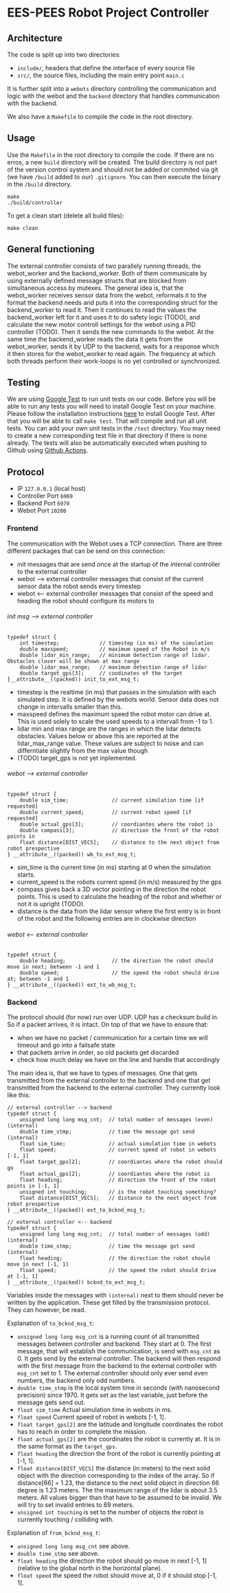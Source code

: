 # EES-PEES Robot Project Controller

## Architecture
The code is split up into two directories:
* `include/`, headers that define the interface of every source file
* `src/`, the source files, including the main entry point `main.c`

It is further split into a `webots` directory controlling the communication and logic with the webot and the `backend` directory that handles communication with the backend.

We also have a `Makefile` to compile the code in the root directory.

## Usage
Use the `Makefile` in the root directory to compile the code. If there are no erros,
a new `build` directory will be created. The build directory is not part of
the version control system and should not be added or commited via git
(we have `/build` added to our) `.gitignore`. You can then execute the binary in the
`/build` directory.

```
make
./build/controller
```

To get a clean start (delete all build files):

```
make clean
```

## General functioning
The external controller consists of two parallely running threads, the webot_worker and the backend_worker. Both of them communicate by using externally defined message structs that are blocked from simultaneous access by mutexes. The general idea is, that the webot_worker receives sensor data from the webot, reformats it to the format the backend needs and puts it into the corresponding struct for the backend_worker to read it. Then it continues to read the values the backend_worker left for it and uses it to do safety logic (TODO), and calculate the new motor controll settings for the webot using a PID controller (TODO). Then it sends the new commands to the webot.
At the same time the backend_worker reads the data it gets from the webot_worker, sends it by UDP to the backend, waits for a response which it then stores for the webot_worker to read again.
The frequency at which both threads perform their work-loops is no yet controlled or synchronized.


## Testing
We are using [Google Test](https://github.com/google/googletest) to run unit tests on our code. Before you will be able to run any tests you will need to install Google Test on your machine. Please follow the installation instructions [here](https://www.eriksmistad.no/getting-started-with-google-test-on-ubuntu/) to install Google Test. After that you will be able to call `make test`. That will compile and run all unit tests. You can add your own unit tests in the `/test` directory. You may need to create a new corresponding test file in that directory if there is none already. The tests will also be automatically executed when pushing to Github using [Github Actions](https://help.github.com/en/actions). 

## Protocol

* IP `127.0.0.1` (local host)
* Controller Port `6969`
* Backend Port `6970`
* Webot Port `10200`

### Frontend
The communication with the Webot uses a TCP connection. There are three different packages that can be send on this connection:
* init messages that are send once at the startup of the internal controller to the external controller
* webot --> external controller messages that consist of the current sensor data the robot sends every timestep
* webot <-- external controller messages that consist of the speed and heading the robot should configure its motors to

###### init msg --> external controller
```
typedef struct {
	int timestep;             // timestep (in ms) of the simulation
	double maxspeed;          // maximum speed of the Robot in m/s
	double lidar_min_range;   // minimum detection range of lidar. Obstacles closer will be shown at max range
	double lidar_max_range;   // maximum detection range of lidar
	double target_gps[3];     // coodinates of the target
}__attribute__((packed)) init_to_ext_msg_t;
```
* timestep is the realtime (in ms) that passes in the simulation with each simulated step. It is defined by the webots world. Sensor data does not change in intervalls smaller than this.
* maxspeed defines the maximum speed the robot motor can drive at. This is used solely to scale the used speeds to a intervall from -1 to 1.
* lidar min and max range are the ranges in which the lidar detects obstacles. Values below or above this are reported at the lidar_max_range value. These values are subject to noise and can differntiate slightly from the max value though
* (TODO) target_gps is not yet inplemented.

###### webot --> external controller
```
typedef struct {
	double sim_time;              // current simulation time [if requested]
	double current_speed;         // current robot speed [if requested]
	double actual_gps[3];         // coordiantes where the robot is
	double compass[3];            // direction the front of the robot points in
	float distance[DIST_VECS];    // distance to the next object from robot prespective
} __attribute__((packed)) wb_to_ext_msg_t;
```
* sim_time is the current time (in ms) starting at 0 when the simulation starts.
* current_speed is the robots current speed (in m/s) measured by the gps
* compass gives back a 3D vector pointing in the direction the robot points. This is used to calculate the heading of the robot and whether or not it is upright (TODO).
* distance is the data from the lidar sensor where the first entry is in front of the robot and the following entries are in clockwise direction

###### webot <-- external controller
```
typedef struct {
	double heading;               // the direction the robot should move in next; between -1 and 1
	double speed;                 // the speed the robot should drive at; between -1 and 1
} __attribute__((packed)) ext_to_wb_msg_t;
```



### Backend

The protocol should (for now) run over UDP. UDP has a checksum build in. So if a
packet arrives, it is intact. On top of that we have to ensure that:
* when we have no packet / communication for a certain time we will timeout and
  go into a failsafe state
* that packets arrive in order, so old packets get discarded
* check how much delay we have on the line and handle that accordingly

The main idea is, that we have to types of messages. One that gets transmitted from
the external controller to the backend and one that get transmitted from the backend
to the external controller. They currently look like this:

```
// external controller --> backend
typedef struct {
	unsigned long long msg_cnt;  // total number of messages (even) (internal)
	double time_stmp;            // time the message got send (internal)
	float sim_time;              // actual simulation time in webots
	float speed;                 // current speed of robot in webots [-1, 1]
	float target_gps[2];         // coordiantes where the robot should go
	float actual_gps[2];         // coordiantes where the robot is
	float heading;               // direction the front of the robot points in [-1, 1]
	unsigned int touching;       // is the robot touching something?
	float distance[DIST_VECS];   // distance to the next object from robot prespective
} __attribute__((packed)) ext_to_bcknd_msg_t;

// external controller <-- backend
typedef struct {
	unsigned long long msg_cnt;  // total number of messages (odd) (internal)
	double time_stmp;            // time the message got send (internal)
	float heading;               // the direction the robot should move in next [-1, 1]
	float speed;                 // the speed the robot should drive at [-1, 1]
} __attribute__((packed)) bcknd_to_ext_msg_t;
```

Variables inside the messages with `(internal)` next to them should never be written
by the application. These get filled by the transmission protocol. They can however, be read.

Explanation of `to_bcknd_msg_t`:
* `unsigned long long msg_cnt` is a running count of all transmitted messages between
  controller and backend. They start at 0. The first message, that will establish the
  communication, is send with `msg_cnt` as 0. It gets send by the external controller.
  The backend will then respond with the first message from the backend to the
  external controller with `msg_cnt` set to 1. The external controller should
  only ever send even numbers, the backend only odd numbers.
* `double time_stmp` is the local system time in seconds (with nanosecond precision)
  since 1970. It gets set as the last variable, just before the message gets send out.
* `float sim_time` Actual simulation time in webots in ms.
* `float speed` Current speed of robot in webots [-1, 1].
* `float target_gps[2]` are the latitude and longitude coordinates
  the robot has to reach in order to complete the mission.
* `float actual_gps[2]` are the coordinates the robot is currently at.
  It is in the same format as the `target_gps`.
* `float heading` the direction the front of the robot is currently pointing at [-1, 1].  
* `float distance[DIST_VECS]` the distance (in meters) to the next solid object
  with the direction corresponding to the index of the array. So if distance[66]
  = 1.23, the distance to the next solid object in direction 66 degree is 1.23 meters.
  The the maximum range of the lidar is about 3.5 meters. All values bigger than
  that have to be assumed to be invalid. We will try to set invalid entries to 69 meters.
* `unsigned int touching` is set to the number of objects the robot is currently
  touching / colliding with.

Explanation of `from_bcknd_msg_t`:
* `unsigned long long msg_cnt` see above.
* `double time_stmp` see above.
* `float heading` the direction the robot should go move in next [-1, 1] (relative
  to the global north in the horizontal plane).
* `float speed` the speed the robot should move at, 0 if it should stop [-1, 1].
